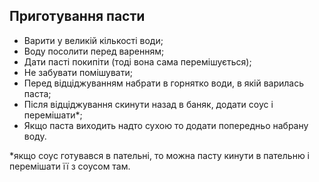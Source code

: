 Приготування пасти
------------------

- Варити у великій кількості води;
- Воду посолити перед варенням;
- Дати пасті покипіти (тоді вона сама перемішується);
- Не забувати помішувати;
- Перед відціджуванням набрати в горнятко води, в якій варилась паста;
- Після відціджування скинути назад в баняк, додати соус і перемішати*;
- Якщо паста виходить надто сухою то додати попередньо набрану воду.

*якщо соус готувався в пательні, то можна пасту кинути в пательню і перемішати її з соусом там.